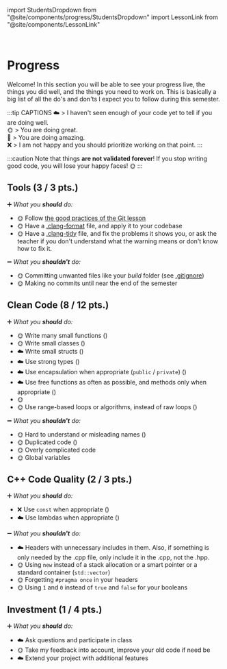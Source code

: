 import StudentsDropdown from "@site/components/progress/StudentsDropdown"
import LessonLink from "@site/components/LessonLink"

<StudentsDropdown/>

<br/>

# Progress

Welcome! In this section you will be able to see your progress live, the things you did well, and the things you need to work on. This is basically a big list of all the do's and don'ts I expect you to follow during this semester.

:::tip CAPTIONS
☁️ > I haven't seen enough of your code yet to tell if you are doing well.<br/>
🌞 > You are doing great.<br/>
🌈 > You are doing amazing.<br/>
❌ > I am not happy and you should prioritize working on that point.
:::

:::caution
Note that things **are not validated forever**! If you stop writing good code, you will lose your  happy faces! 🌞
:::

## Tools (3 / 3 pts.)

➕ *What you **should** do:*

- 🌞 Follow [the good practices of the Git lesson](/lessons/git#good-practices)
- 🌞 Have a [.clang-format](/lessons/formatting-tool/) file, and apply it to your codebase
- 🌞 Have a [.clang-tidy](/lessons/static-analysers/) file, and fix the problems it shows you, or ask the teacher if you don't understand what the warning means or don't know how to fix it.

➖ *What you **shouldn't** do:*

- 🌞 Committing unwanted files like your *build* folder (see [.gitignore](/lessons/git#gitignore))
- 🌞 Making no commits until near the end of the semester

## Clean Code (8 / 12 pts.)

➕ *What you **should** do:*

- 🌞 Write many small functions (<LessonLink slug="write-small-functions"/>)
- 🌞 Write small classes (<LessonLink slug="design-cohesive-classes"/>)
- ☁️ Write small structs (<LessonLink slug="use-structs-to-group-data"/>)
- ☁️ Use strong types (<LessonLink slug="strong-types"/>)
- ☁️ Use encapsulation when appropriate (`public` / `private`) (<LessonLink slug="design-cohesive-classes"/>)
- ☁️ Use free functions as often as possible, and methods only when appropriate (<LessonLink slug="prefer-free-functions"/>)
- 🌞 <LessonLink slug="minimize-dependencies"/>
- 🌞 Use range-based loops or algorithms, instead of raw loops (<LessonLink slug="stl-algorithms"/>)

➖ *What you **shouldn't** do:*

- 🌞 Hard to understand or misleading names (<LessonLink slug="naming"/>)
- 🌞 Duplicated code (<LessonLink slug="dry-dont-repeat-yourself"/>)
- 🌞 Overly complicated code
- 🌞 Global variables

## C++ Code Quality (2 / 3 pts.)

➕ *What you **should** do:*

- ❌ Use `const` when appropriate (<LessonLink slug="const"/>)
- ☁️ Use lambdas when appropriate (<LessonLink slug="lambda"/>)

➖ *What you **shouldn't** do:*

- ☁️ Headers with unnecessary includes in them. Also, if something is only needed by the .cpp file, only include it in the .cpp, not the .hpp.
- 🌞 Using `new` instead of a stack allocation or a smart pointer or a standard container (`std::vector`)
- 🌞 Forgetting `#pragma once` in your headers
- 🌞 Using `1` and `0` instead of `true` and `false` for your booleans

## Investment (1 / 4 pts.)

➕ *What you **should** do:*

- ☁️ Ask questions and participate in class
- 🌞 Take my feedback into account, improve your old code if need be
- ☁️ Extend your project with additional features
